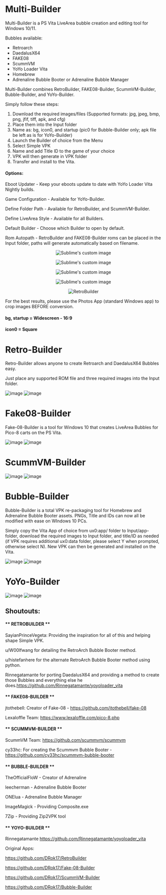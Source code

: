 # Multi-Builder

Multi-Builder is a PS Vita LiveArea bubble creation and editing tool for Windows 10/11.

Bubbles available:
- Retroarch
- DaedalusX64
- FAKE08
- ScummVM
- YoYo Loader Vita
- Homebrew
- Adrenaline Bubble Booter or Adrenaline Bubble Manager

Multi-Builder combines RetroBuilder, FAKE08-Builder, ScummVM-Builder, Bubble-Builder, and YoYo-Builder.

Simply follow these steps:
1) Download the required images/files (Supported formats: jpg, jpeg, bmp, png, jfif, tiff, apk, and cfg)
2) Place them into the Input folder
3) Name as: bg, icon0, and startup (pic0 for Bubble-Builder only; apk file be left as is for YoYo-Builder)
4) Launch the Builder of choice from the Menu
5) Select Simple VPK
6) Name and add Title ID to the game of your choice
7) VPK will then generate in VPK folder
8) Transfer and install to the Vita.

#### Options:

Eboot Updater - Keep your eboots update to date with YoYo Loader Vita Nightly builds.

Game Configuration - Available for YoYo-Builder.

Define Folder Path - Available for RetroBuilder, and ScummVM-Builder.

Define LiveArea Style - Available for all Builders.

Default Builder - Choose which Builder to open by default.

Rom Autopath - RetroBuilder and FAKE08-Builder roms can be placed in the Input folder, paths will generate automatically based on filename.

<p align="center">
  <img src="https://user-images.githubusercontent.com/81541725/166613480-0fdd719d-3e77-4ddb-be5c-1f7b9c60f0e9.png?raw=true" alt="Sublime's custom image"/>
</p>

<p align="center">
  <img src="https://user-images.githubusercontent.com/81541725/165885346-12315363-02f6-4783-9686-514231d737b7.png?raw=true" alt="Sublime's custom image"/>
</p>

<p align="center">
  <img src="https://user-images.githubusercontent.com/81541725/165674041-970872a2-9ef0-479d-9086-df648d977c1a.png?raw=true" alt="Sublime's custom image"/>
</p>

<p align="center">
  <img src="https://user-images.githubusercontent.com/81541725/165679344-e85249a5-b0e7-4d43-b794-fed002c511de.png?raw=true" alt="Sublime's custom image"/>
</p>

 <p align="center">
  <img src="https://user-images.githubusercontent.com/81541725/124930830-a8e90580-dfcf-11eb-980b-999fe3a546bc.png?raw=true" alt="RetroBuilder"/>
</p>



For the best results, please use the Photos App (standard Windows app) to crop images BEFORE conversion.

#### bg, startup = Widescreen - 16:9

#### icon0 = Square

# Retro-Builder

Retro-Builder allows anyone to create Retroarch and DaedalusX64 Bubbles easy.

Just place any supported ROM file and three required images into the Input folder.

![image](https://user-images.githubusercontent.com/81541725/165884846-7ac8f0f6-d3ed-42a7-9f95-1c1641658b34.png)
![image](https://user-images.githubusercontent.com/81541725/166613897-e364f51f-a47b-4242-9fa6-121aee33b852.png)

# Fake08-Builder

Fake-08-Builder is a tool for Windows 10 that creates LiveArea Bubbles for Pico-8 carts on the PS Vita.

![image](https://user-images.githubusercontent.com/81541725/165884600-4ed03681-9c80-4e60-a607-88124d793dc8.png)
![image](https://user-images.githubusercontent.com/81541725/165884642-816c9284-cb5a-4da5-96fc-2a5764ee7511.png)

# ScummVM-Builder
![image](https://user-images.githubusercontent.com/81541725/165885760-78815d7a-61c9-48a8-bad3-ac04b621a606.png)
![image](https://user-images.githubusercontent.com/81541725/165885713-fd510a95-72ad-4255-9d50-fd4861d162da.png)

# Bubble-Builder
Bubble-Builder is a total VPK re-packaging tool for Homebrew and Adrenaline Bubble Booter assets. PNGs, Title and IDs can now all be modified with ease on WIndows 10 PCs.

Simply copy the Vita App of choice from ux0:app/ folder to Input/app-folder, download the required images to Input folder, and title/ID as needed (if VPK requires additional ux0:data folder, please select Y when prompted, otherwise select N). New VPK can then be generated and installed on the Vita.

![image](https://user-images.githubusercontent.com/81541725/165886234-413fca5c-c8ea-4148-953d-1668a958fff8.png)
![image](https://user-images.githubusercontent.com/81541725/165886631-021afd50-a8f1-43a4-b9fb-2ffae488674d.png)
# YoYo-Builder
![image](https://user-images.githubusercontent.com/81541725/165887109-2a210ef8-6d7e-47fb-88e3-877b65e88541.png)
![image](https://user-images.githubusercontent.com/81541725/166613576-a5c73db3-8b2d-41b2-915d-6c9f88066833.png)

## Shoutouts:

#### ** RETROBUILDER **

SayianPrinceVegeta: Providing the inspiration for all of this and helping shape Simple VPK.

u/W00lfwang for detailing the RetroArch Bubble Booter method.

u/histefanhere for the alternate RetroArch Bubble Booter method using python.

Rinnegatamante for porting DaedalusX64 and providing a method to create those Bubbles and everything else he does.https://github.com/Rinnegatamante/yoyoloader_vita


#### ** FAKE08-BUILDER **

jtothebell: Creator of Fake-08 - https://github.com/jtothebell/fake-08

Lexaloffle Team: https://www.lexaloffle.com/pico-8.php


#### ** SCUMMVM-BUILDER **

ScummVM Team: https://github.com/scummvm/scummvm

cy33hc: For creating the Scummvm Bubble Booter - https://github.com/cy33hc/scummvm-bubble-booter


#### ** BUBBLE-BUILDER **

TheOfficialFloW - Creator of Adrenaline

leecherman - Adrenaline Bubble Booter

ONElua - Adrenaline Bubble Manager

ImageMagick - Providing Composite.exe

7Zip - Providing Zip2VPK tool


#### ** YOYO-BUILDER **

Rinnegatamante https://github.com/Rinnegatamante/yoyoloader_vita


Original Apps:

https://github.com/DRok17/RetroBuilder

https://github.com/DRok17/Fake-08-Builder

https://github.com/DRok17/ScummVM-Builder

https://github.com/DRok17/Bubble-Builder



